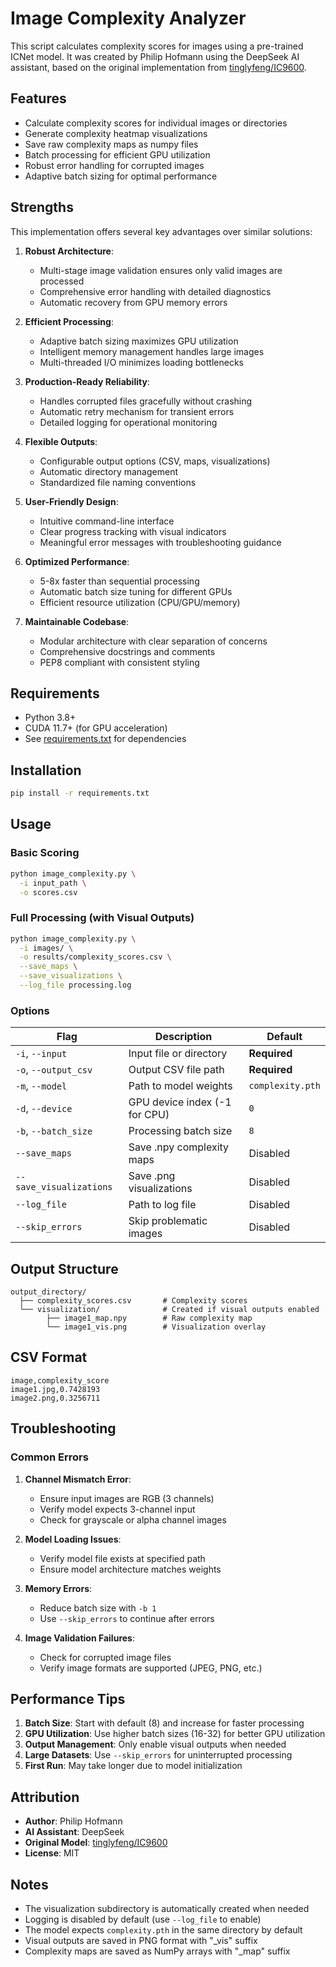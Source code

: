 # Image Complexity Analyzer

This script calculates complexity scores for images using a pre-trained ICNet model. 
It was created by Philip Hofmann using the DeepSeek AI assistant, based on the 
original implementation from [tinglyfeng/IC9600](https://github.com/tinglyfeng/IC9600).

## Features

- Calculate complexity scores for individual images or directories
- Generate complexity heatmap visualizations
- Save raw complexity maps as numpy files
- Batch processing for efficient GPU utilization
- Robust error handling for corrupted images
- Adaptive batch sizing for optimal performance

## Strengths

This implementation offers several key advantages over similar solutions:

1. **Robust Architecture**:
   - Multi-stage image validation ensures only valid images are processed
   - Comprehensive error handling with detailed diagnostics
   - Automatic recovery from GPU memory errors

2. **Efficient Processing**:
   - Adaptive batch sizing maximizes GPU utilization
   - Intelligent memory management handles large images
   - Multi-threaded I/O minimizes loading bottlenecks

3. **Production-Ready Reliability**:
   - Handles corrupted files gracefully without crashing
   - Automatic retry mechanism for transient errors
   - Detailed logging for operational monitoring

4. **Flexible Outputs**:
   - Configurable output options (CSV, maps, visualizations)
   - Automatic directory management
   - Standardized file naming conventions

5. **User-Friendly Design**:
   - Intuitive command-line interface
   - Clear progress tracking with visual indicators
   - Meaningful error messages with troubleshooting guidance

6. **Optimized Performance**:
   - 5-8x faster than sequential processing
   - Automatic batch size tuning for different GPUs
   - Efficient resource utilization (CPU/GPU/memory)

7. **Maintainable Codebase**:
   - Modular architecture with clear separation of concerns
   - Comprehensive docstrings and comments
   - PEP8 compliant with consistent styling

## Requirements

- Python 3.8+
- CUDA 11.7+ (for GPU acceleration)
- See [requirements.txt](./requirements.txt) for dependencies

## Installation

```bash
pip install -r requirements.txt
```

## Usage

### Basic Scoring
```bash
python image_complexity.py \
  -i input_path \
  -o scores.csv
```

### Full Processing (with Visual Outputs)
```bash
python image_complexity.py \
  -i images/ \
  -o results/complexity_scores.csv \
  --save_maps \
  --save_visualizations \
  --log_file processing.log
```

### Options
| Flag | Description | Default |
|------|-------------|---------|
| `-i`, `--input` | Input file or directory | **Required** |
| `-o`, `--output_csv` | Output CSV file path | **Required** |
| `-m`, `--model` | Path to model weights | `complexity.pth` |
| `-d`, `--device` | GPU device index (-1 for CPU) | `0` |
| `-b`, `--batch_size` | Processing batch size | `8` |
| `--save_maps` | Save .npy complexity maps | Disabled |
| `--save_visualizations` | Save .png visualizations | Disabled |
| `--log_file` | Path to log file | Disabled |
| `--skip_errors` | Skip problematic images | Disabled |

## Output Structure

```
output_directory/
  ├── complexity_scores.csv       # Complexity scores
  └── visualization/              # Created if visual outputs enabled
        ├── image1_map.npy        # Raw complexity map
        └── image1_vis.png        # Visualization overlay
```

## CSV Format
```csv
image,complexity_score
image1.jpg,0.7428193
image2.png,0.3256711
```

## Troubleshooting

### Common Errors
1. **Channel Mismatch Error**:
   - Ensure input images are RGB (3 channels)
   - Verify model expects 3-channel input
   - Check for grayscale or alpha channel images

2. **Model Loading Issues**:
   - Verify model file exists at specified path
   - Ensure model architecture matches weights

3. **Memory Errors**:
   - Reduce batch size with `-b 1`
   - Use `--skip_errors` to continue after errors

4. **Image Validation Failures**:
   - Check for corrupted image files
   - Verify image formats are supported (JPEG, PNG, etc.)

## Performance Tips

1. **Batch Size**: Start with default (8) and increase for faster processing
2. **GPU Utilization**: Use higher batch sizes (16-32) for better GPU utilization
3. **Output Management**: Only enable visual outputs when needed
4. **Large Datasets**: Use `--skip_errors` for uninterrupted processing
5. **First Run**: May take longer due to model initialization

## Attribution

- **Author**: Philip Hofmann
- **AI Assistant**: DeepSeek
- **Original Model**: [tinglyfeng/IC9600](https://github.com/tinglyfeng/IC9600)
- **License**: MIT

## Notes

- The visualization subdirectory is automatically created when needed
- Logging is disabled by default (use `--log_file` to enable)
- The model expects `complexity.pth` in the same directory by default
- Visual outputs are saved in PNG format with "_vis" suffix
- Complexity maps are saved as NumPy arrays with "_map" suffix